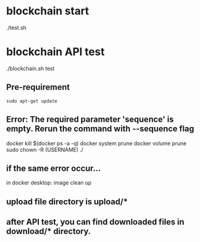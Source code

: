 # blockchain start
./test.sh
# blockchain API test
./blockchain.sh test

## Pre-requirement
```
sudo apt-get update
```

## Error: The required parameter 'sequence' is empty. Rerun the command with --sequence flag
docker kill $(docker ps -a -q)
docker system prune
docker volume prune
sudo chown -R (USERNAME) ./ 

## if the same error occur...
in docker desktop: image clean up

## upload file directory is upload/*
## after API test, you can find downloaded files in download/* directory.